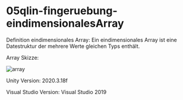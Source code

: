 # 05qlin-fingeruebung-eindimensionalesArray

Definition eindimensionales Array: 
Ein eindimensionales Array ist eine Datestruktur der mehrere Werte gleichen Typs enthält.

Array Skizze:

![array](https://user-images.githubusercontent.com/114598453/202019051-4c0cf8c6-fa12-4148-98be-58c267bec9d6.png)

Unity Version: 2020.3.18f

Visual Studio Version: Visual Studio 2019

